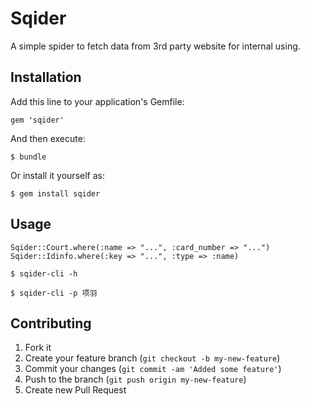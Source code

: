 # Sqider

A simple spider to fetch data from 3rd party website for internal using.

## Installation

Add this line to your application's Gemfile:

    gem 'sqider'

And then execute:

    $ bundle

Or install it yourself as:

    $ gem install sqider

## Usage
    Sqider::Court.where(:name => "...", :card_number => "...")
    Sqider::Idinfo.where(:key => "...", :type => :name)

    $ sqider-cli -h

    $ sqider-cli -p 项羽

## Contributing

1. Fork it
2. Create your feature branch (`git checkout -b my-new-feature`)
3. Commit your changes (`git commit -am 'Added some feature'`)
4. Push to the branch (`git push origin my-new-feature`)
5. Create new Pull Request
